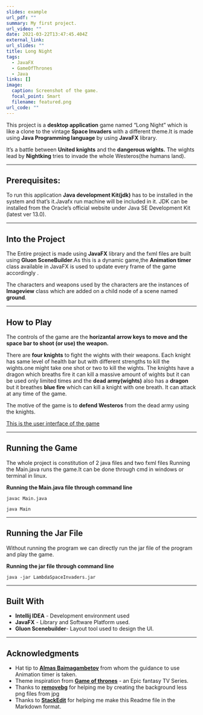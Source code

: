 ```yaml
---
slides: example
url_pdf: ""
summary: My first project.
url_video: ""
date: 2021-03-22T13:47:45.404Z
external_link: 
url_slides: ""
title: Long Night
tags:
  - JavaFX
  - GameOfThrones
  - Java
links: []
image:
  caption: Screenshot of the game.
  focal_point: Smart
  filename: featured.png
url_code: ""
---
```



This project is a **desktop application** game named “Long Night” which is like a clone to the vintage **Space Invaders** with a different theme.It is made using **Java Programming language** by using **JavaFX** library.

It’s a battle between **United knights** and the **dangerous wights.** The wights lead by **Nightking** tries to invade the whole Westeros(the humans land).

- - -

## Prerequisites:

To run this application **Java development Kit(jdk)** has to be installed in the  system and that’s it.Javafx run machine will be included in it. JDK can be installed from the Oracle’s official website under Java SE Development Kit (latest ver 13.0). 

- - -

## Into the Project

The Entire project is made using **JavaFX** library and the fxml files are built using **Gluon SceneBuilder**.As this is a dynamic game,the **Animation timer** class available in JavaFX  is used to update every frame of the game accordingly .

The characters and weapons used by the characters are the instances of **Imageview** class which are added on a child node of a scene named **ground**.

- - -

## How to Play

The controls of the game are the **horizantal arrow keys to move and the space bar to shoot (or use) the weapon.** 

There are **four knights** to fight the wights with their weapons. Each knight has same level of health bar but with different strengths to kill the wights.one might take one shot or two to kill the wights.
The knights have a dragon which breaths fire it can kill a massive amount of wights
but it can be used only limited times and the **dead army(wights)** also has a **dragon** but it  breathes **blue fire** which can kill a knight with one breath. It can attack at any time of the game.

The motive of the game is to **defend Westeros** from the dead army using the knights.

[This is the user interface of the game](https://drive.google.com/file/d/107SGAGzmuVCfV3Cuaw6x0rvqkXW2LPxd/view?usp=sharing)

- - -

## Running the Game

The whole project is constitution of 2 java files and two fxml files Running the Main.java runs the game.It can be done through cmd in windows or terminal in linux.

**Running the Main.java file through command line** 

```
javac Main.java
    
java Main
```

- - -

## Running the Jar File

Without running the program we can directly run the jar file of the program and  play the game.

**Running the jar file through command line**

```
java -jar LambdaSpaceInvaders.jar
```

- - -

## Built With

* **Intellij IDEA** - Development environment used
* **JavaFX**  - Library and Software Platform used.
* **Gluon Scenebuilder**- Layout tool used to design the UI.

- - -

## Acknowledgments

* Hat tip to **[Almas Baimagambetov](https://www.youtube.com/channel/UCmjXvUa36DjqCJ1zktXVbUA)** from whom the guidance to use Animation          timer is taken.
* Theme inspiration from **[Game of thrones](https://en.wikipedia.org/wiki/Game_of_Thrones)** - an Epic fantasy TV Series.
* Thanks to **[removebg](https://www.remove.bg/)** for helping me by creating the background  less  png files from jpg  
* Thanks to **[StackEdit](https://stackedit.io/editor#the-long-night-game)** for helping me make this Readme file in the Markdown format.
